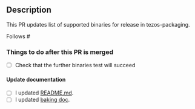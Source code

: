 ## Description

This PR updates list of supported binaries for <!-- insert new version here --> release in tezos-packaging.

<!-- Probably here you should add that it follows the issue with release update -->

Follows #

### Things to do after this PR is merged

- [ ] Check that the further binaries test will succeed

#### Update documentation

- [ ] I updated [README.md](/serokell/tezos-packaging/tree/master/README.md).
- [ ] I updated [baking doc](/serokell/tezos-packaging/tree/master/docs/baking.md).
